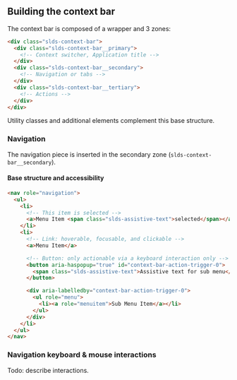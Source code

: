 ## Building the context bar

The context bar is composed of a wrapper and 3 zones:

```html
<div class="slds-context-bar">
  <div class="slds-context-bar__primary">
    <!-- Context switcher, Application title -->
  </div>
  <div class="slds-context-bar__secondary">
    <!-- Navigation or tabs -->
  </div>
  <div class="slds-context-bar__tertiary">
    <!-- Actions -->
  </div>
</div>
```

Utility classes and additional elements complement this base structure.

### Navigation

The navigation piece is inserted in the secondary zone (`slds-context-bar__secondary`).

#### Base structure and accessibility

```html
<nav role="navigation">
  <ul>
    <li>
      <!-- This item is selected -->
      <a>Menu Item <span class="slds-assistive-text">selected</span></a>
    </li>
    <li>
      <!-- Link: hoverable, focusable, and clickable -->
      <a>Menu Item</a>

      <!-- Button: only actionable via a keyboard interaction only -->
      <button aria-haspopup="true" id="context-bar-action-trigger-0">
        <span class="slds-assistive-text">Assistive text for sub menu</span>
      </button>

      <div aria-labelledby="context-bar-action-trigger-0">
        <ul role="menu">
          <li><a role="menuitem">Sub Menu Item</a></li>
        </ul>
      </div>
    </li>
  </ul>
</nav>
```


### Navigation keyboard & mouse interactions

Todo: describe interactions.
